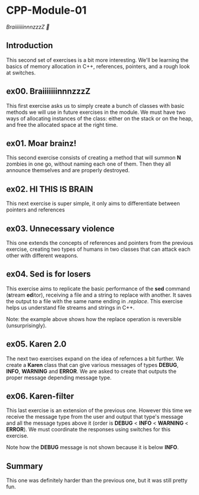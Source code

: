 # CPP-Module-01

*BraiiiiiiinnnzzzZ 🧠*

## Introduction

This second set of exercises is a bit more interesting. We'll be learning the basics of memory allocation in C++, references, pointers, and a rough look at switches.

## ex00. BraiiiiiiinnnzzzZ

This first exercise asks us to simply create a bunch of classes with basic methods we will use in future exercises in the module. We must have two ways of allocating instances of the class: either on the stack or on the heap, and free the allocated space at the right time.

## ex01. Moar brainz!

This second exercise consists of creating a method that will summon **N** zombies in one go, without naming each one of them. Then they all announce themselves and are properly destroyed.

## ex02. HI THIS IS BRAIN

This next exercise is super simple, it only aims to differentiate between pointers and references

## ex03. Unnecessary violence

This one extends the concepts of references and pointers from the previous exercise, creating two types of humans in two classes that can attack each other with different weapons.

## ex04. Sed is for losers

This exercise aims to replicate the basic performance of the **sed** command (**s**tream **ed**itor), receiving a file and a string to replace with another. It saves the output to a file with the same name ending in *.replace*. This exercise helps us understand file streams and strings in C++.

Note: the example above shows how the replace operation is reversible (unsurprisingly).

## ex05. Karen 2.0

The next two exercises expand on the idea of refernces a bit further. We create a **Karen** class that can give various messages of types **DEBUG**, **INFO**, **WARNING** and **ERROR**. We are asked to create that outputs the proper message depending message type.

## ex06. Karen-filter

This last exercise is an extension of the previous one. However this time we receive the message type from the user and output that type's message and all the message types above it (order is **DEBUG** < **INFO** < **WARNING** < **ERROR**). We must coordinate the responses using switches for this exercise.

Note how the **DEBUG** message is not shown because it is below **INFO**.

## Summary
This one was definitely harder than the previous one, but it was still pretty fun.
